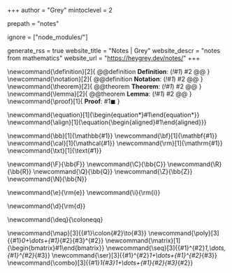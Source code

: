 <!--
Add here global page variables to use throughout your website.
-->
+++
author = "Grey"
mintoclevel = 2

prepath = "notes"

ignore = ["node_modules/"]

generate_rss = true
website_title = "Notes | Grey"
website_descr = "notes from mathematics"
website_url   = "https://heygrey.dev/notes/"
+++

<!--
Add here global TeX commands to use throughout your pages.
-->
\newcommand{\definition}[2]{
  @@definition
  **Definition**: (_!#1_)
  #2
  @@
}
\newcommand{\notation}[2]{
  @@definition
  **Notation**: (_!#1_)
  #2
  @@
}
\newcommand{\theorem}[2]{
  @@theorem
  **Theorem**: (_!#1_)
  #2
  @@
}
\newcommand{\lemma}[2]{
  @@theorem
  **Lemma**: (_!#1_)
  #2
  @@
}
\newcommand{\proof}[1]{
  **Proof**:
  #1$\blacksquare$
}

\newcommand{\equation}[1]{\begin{equation*}#1\end{equation*}}
\newcommand{\align}[1]{\equation{\begin{aligned}#1\end{aligned}}}

\newcommand{\bb}[1]{\mathbb{#1}}
\newcommand{\bf}[1]{\mathbf{#1}}
\newcommand{\cal}[1]{\mathcal{#1}}
\newcommand{\rm}[1]{\mathrm{#1}}
\newcommand{\txt}[1]{\text{#1}}

\newcommand{\F}{\bb{F}}
\newcommand{\C}{\bb{C}}
\newcommand{\R}{\bb{R}}
\newcommand{\Q}{\bb{Q}}
\newcommand{\Z}{\bb{Z}}
\newcommand{\N}{\bb{N}}

\newcommand{\e}{\rm{e}}
\newcommand{\i}{\rm{i}}

\newcommand{\d}{\rm{d}}

\newcommand{\deq}{\coloneqq}

\newcommand{\map}[3]{{#1}\colon{#2}\to{#3}}
\newcommand{\poly}[3]{{#1}_0+\dots+{#1}_{#2}{#3}^{#2}}
\newcommand{\matrix}[1]{\begin{bmatrix}#1\end{bmatrix}}
\newcommand{\seq}[3]{{#1}^{#2}_1,\dots,{#1}^{#2}_{#3}}
\newcommand{\ser}[3]{{#1}^{#2}_1+\dots+{#1}^{#2}_{#3}}
\newcommand{\combo}[3]{{#1}_1{#3}_1+\dots+{#1}_{#2}{#3}_{#2}}

